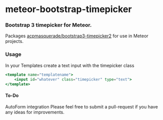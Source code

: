 # meteor-bootstrap-timepicker
### Bootstrap 3 timepicker for Meteor.

Packages [acpmasquerade/bootstrap3-timepicker2](https://github.com/acpmasquerade/bootstrap3-timepicker2) for use in Meteor projects.

### Usage

In your Templates create a text input with the timepicker class
```handlebars
<template name="templatename">
    <input id="whatever" class="timepicker" type="text">
</template>
```

#### To-Do
AutoForm integration
Please feel free to submit a pull-request if you have any ideas for improvements.
